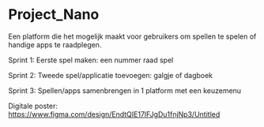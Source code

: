 # Project_Nano

Een platform die het mogelijk maakt voor gebruikers om spellen te spelen of handige apps te raadplegen.

Sprint 1: Eerste spel maken: een nummer raad spel

Sprint 2: Tweede spel/applicatie toevoegen: galgje of dagboek

Sprint 3: Spellen/apps samenbrengen in 1 platform met een keuzemenu

Digitale poster: https://www.figma.com/design/EndtQIE17lFJgDu1fnjNp3/Untitled
